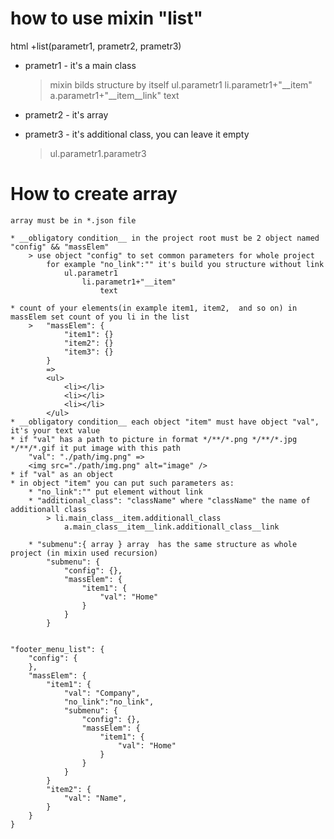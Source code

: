 # how to use mixin "list"

html
+list(parametr1, prametr2, prametr3)
* prametr1 - it's a main class
	>mixin bilds structure by itself
	>	ul.parametr1
			li.parametr1+"__item"
				a.parametr1+"__item__link"
					text
* prametr2 - it's array

* prametr3 - it's additional class, you can leave it empty
	>	ul.parametr1.parametr3

# How to create array
	array must be in *.json file

	* __obligatory condition__ in the project root must be 2 object named "config" && "massElem"
		> use object "config" to set common parameters for whole project
			for example "no_link":"" it's build you structure without link
				ul.parametr1
					li.parametr1+"__item"
						text

	* count of your elements(in example item1, item2,  and so on) in massElem set count of you li in the list
		>	"massElem": {
				"item1": {}
				"item2": {}
				"item3": {}
			}
			=>
			<ul>
				<li></li>
				<li></li>
				<li></li>
			</ul>
	* __obligatory condition__ each object "item" must have object "val", it's your text value
	* if "val" has a path to picture in format */**/*.png */**/*.jpg */**/*.gif it put image with this path
		"val": "./path/img.png" =>
		<img src="./path/img.png" alt="image" />
	* if "val" as an object 
	* in object "item" you can put such parameters as:
		* "no_link":"" put element without link
		* "additional_class": "className" where "className" the name of additionall class 
			> li.main_class__item.additionall_class
				a.main_class__item__link.additionall_class__link

		* "submenu":{ array } array  has the same structure as whole project (in mixin used recursion)
			"submenu": {
				"config": {},
				"massElem": {
					"item1": {
						"val": "Home"
					}
				}
			}


	"footer_menu_list":	{
		"config": {
		}, 
		"massElem": {
			"item1": {
				"val": "Company",
				"no_link":"no_link",
				"submenu": {
					"config": {},
					"massElem": {
						"item1": {
							"val": "Home"
						}
					}
				}
			}
			"item2": {
				"val": "Name",
			}
		}
	}
